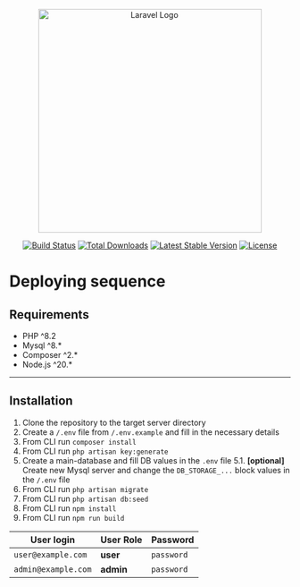 <p align="center"><a href="https://laravel.com" target="_blank"><img src="https://raw.githubusercontent.com/laravel/art/master/logo-lockup/5%20SVG/2%20CMYK/1%20Full%20Color/laravel-logolockup-cmyk-red.svg" width="400" alt="Laravel Logo"></a></p>

<p align="center">
<a href="https://github.com/laravel/framework/actions"><img src="https://github.com/laravel/framework/workflows/tests/badge.svg" alt="Build Status"></a>
<a href="https://packagist.org/packages/laravel/framework"><img src="https://img.shields.io/packagist/dt/laravel/framework" alt="Total Downloads"></a>
<a href="https://packagist.org/packages/laravel/framework"><img src="https://img.shields.io/packagist/v/laravel/framework" alt="Latest Stable Version"></a>
<a href="https://packagist.org/packages/laravel/framework"><img src="https://img.shields.io/packagist/l/laravel/framework" alt="License"></a>
</p>

# Deploying sequence
## Requirements
- PHP ^8.2
- Mysql ^8.*
- Composer ^2.*
- Node.js ^20.*
-------------------
## Installation
1. Clone the repository to the target server directory
2. Create a `/.env` file from `/.env.example` and fill in the necessary details
3. From CLI run `composer install`
4. From CLI run `php artisan key:generate`
5. Create a main-database and fill DB values in the `.env` file
  5.1. **[optional]** Create new Mysql server and change the `DB_STORAGE_...` block values in the `/.env` file
6. From CLI run `php artisan migrate`
7. From CLI run `php artisan db:seed`
8. From CLI run `npm install`
9. From CLI run `npm run build`

| User login           | User Role | Password   |
|----------------------|-----------|------------|
| `user@example.com`   | **user**  | `password` | 
| `admin@example.com` | **admin** | `password` |

